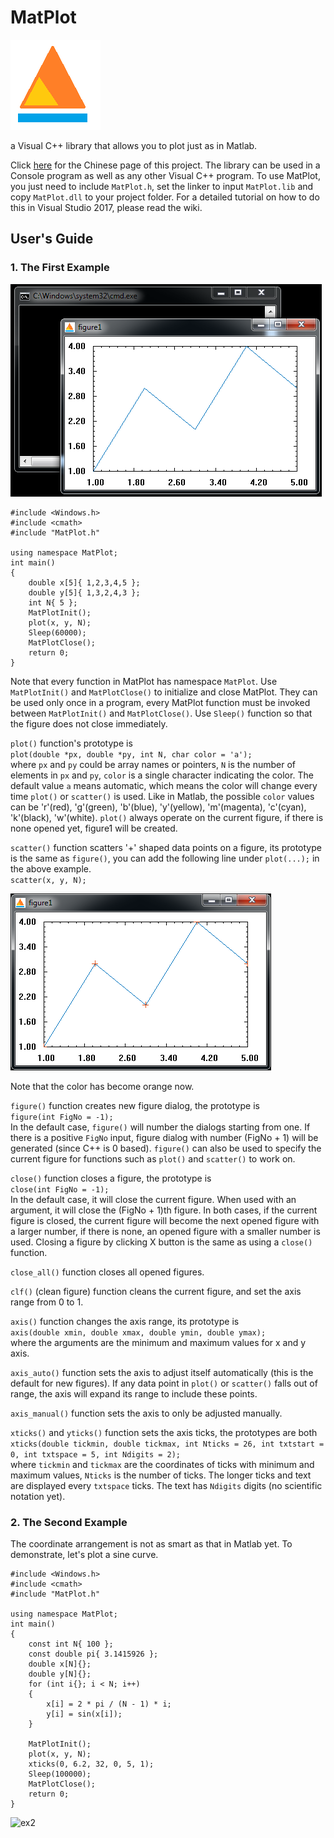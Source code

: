 MatPlot
=======
![icon](img/icon.png)

a Visual C++ library that allows you to plot just as in Matlab.

Click [here](http://littleshi.cn/blog/MatPlot_Use/ "littleshi.com") for the Chinese page of this project. The library can be used in a Console program as well as any other Visual C++ program. To use MatPlot, you just need to include `MatPlot.h`, set the linker to input `MatPlot.lib` and copy `MatPlot.dll` to your project folder. For a detailed tutorial on how to do this in Visual Studio 2017, please read the wiki.

User's Guide
--------------

### 1. The First Example
![ex1](img/ex1_plot.png)

```
#include <Windows.h>
#include <cmath>
#include "MatPlot.h"

using namespace MatPlot;
int main()
{
	double x[5]{ 1,2,3,4,5 };
	double y[5]{ 1,3,2,4,3 };
	int N{ 5 };
	MatPlotInit();
	plot(x, y, N);
	Sleep(60000);
	MatPlotClose();
	return 0;
}
```
Note that every function in MatPlot has namespace `MatPlot`. Use `MatPlotInit()` and `MatPlotClose()` to initialize and close MatPlot. They can be used only once in a program, every MatPlot function must be invoked between `MatPlotInit()` and `MatPlotClose()`. Use `Sleep()` function so that the figure does not close immediately.

`plot()` function's prototype is<br>
`plot(double *px, double *py, int N, char color = 'a');`<br>
where `px` and `py` could be array names or pointers, `N` is the number of elements in `px` and `py`, `color` is a single character indicating the color. The default value `a` means automatic, which means the color will change every time `plot()` or `scatter()` is used. Like in Matlab, the possible `color` values can be 'r'(red), 'g'(green), 'b'(blue), 'y'(yellow), 'm'(magenta), 'c'(cyan), 'k'(black), 'w'(white). `plot()` always operate on the current figure, if there is none opened yet, figure1 will be created.

`scatter()` function scatters '+' shaped data points on a figure, its prototype is the same as `figure()`, you can add the following line under `plot(...);` in the above example. <br>
`scatter(x, y, N);` <br>

![ex1](img/ex1_mod.png)

Note that the color has become orange now.

`figure()` function creates new figure dialog, the prototype is<br>
`figure(int FigNo = -1);`<br>
In the default case, `figure()` will number the dialogs starting from one. If there is a positive `FigNo` input, figure dialog with number (FigNo + 1) will be generated (since C++ is 0 based). `figure()` can also be used to specify the current figure for functions such as `plot()` and `scatter()` to work on.

`close()` function closes a figure, the prototype is<br>
`close(int FigNo = -1);`<br>
In the default case, it will close the current figure. When used with an argument, it will close the (FigNo + 1)th figure. In both cases, if the current figure is closed, the current figure will become the next opened figure with a larger number, if there is none, an opened figure with a smaller number is used. Closing a figure by clicking X button is the same as using a `close()` function.

`close_all()` function closes all opened figures.

`clf()` (clean figure) function cleans the current figure, and set the axis range from 0 to 1.

`axis()` function changes the axis range, its prototype is<br>
`axis(double xmin, double xmax, double ymin, double ymax);`<br>
where the arguments are the minimum and maximum values for x and y axis.

`axis_auto()` function sets the axis to adjust itself automatically (this is the default for new figures). If any data point in `plot()` or `scatter()` falls out of range, the axis will expand its range to include these points.

`axis_manual()` function  sets the axis to only be adjusted manually.

`xticks()` and `yticks()` function sets the axis ticks, the prototypes are both<br>
`xticks(double tickmin, double tickmax, int Nticks = 26, int txtstart = 0, int txtspace = 5, int Ndigits = 2);`<br>
where `tickmin` and `tickmax` are the coordinates of ticks with minimum and maximum values, `Nticks` is the number of ticks. The longer ticks and text are displayed every `txtspace` ticks. The text has `Ndigits` digits (no scientific notation yet).


### 2. The Second Example
The coordinate arrangement is not as smart as that in Matlab yet. To demonstrate, let's plot a sine curve.

```
#include <Windows.h>
#include <cmath>
#include "MatPlot.h"

using namespace MatPlot;
int main()
{
	const int N{ 100 };
	const double pi{ 3.1415926 };
	double x[N]{};
	double y[N]{};
	for (int i{}; i < N; i++)
	{
		x[i] = 2 * pi / (N - 1) * i;
		y[i] = sin(x[i]);
	}

	MatPlotInit();
	plot(x, y, N);
	xticks(0, 6.2, 32, 0, 5, 1);
	Sleep(100000);
	MatPlotClose();
	return 0;
}
```
![ex2](img/ex2.png)
